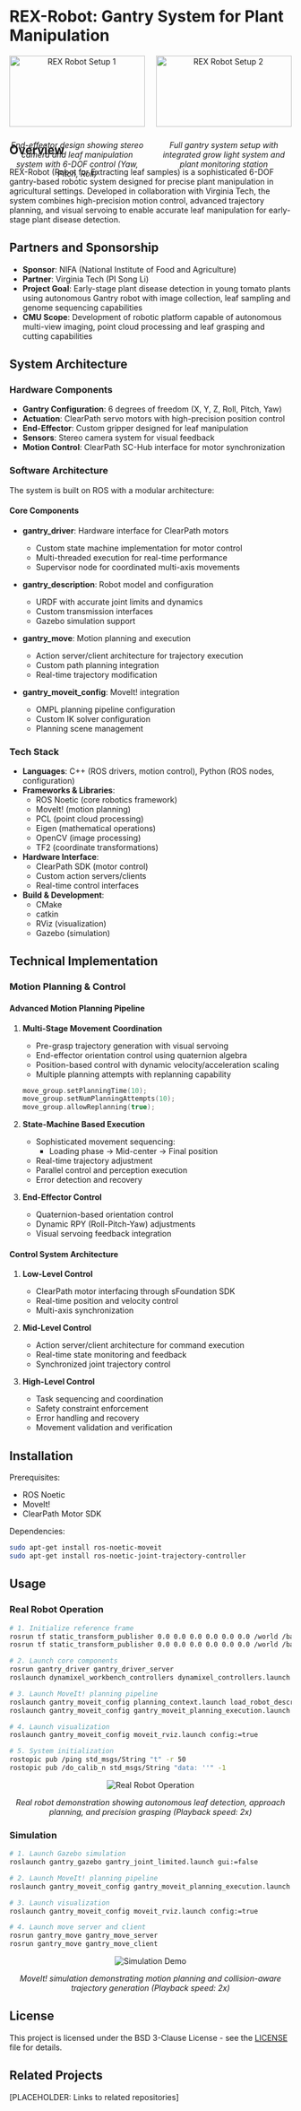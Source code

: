 # REX-Robot: Gantry System for Plant Manipulation

<div style="display: flex; justify-content: center; gap: 20px; margin-bottom: 20px;">
    <div style="text-align: center; width: 48%;">
        <img src="assets/gantry-arm-2-scaled.jpg" alt="REX Robot Setup 1" style="width: 100%; height: auto; margin-bottom: 10px;"/>
        <p><em>End-effector design showing stereo camera and leaf manipulation system with 6-DOF control (Yaw, Pitch, Roll)</em></p>
    </div>
    <div style="text-align: center; width: 48%;">
        <img src="assets/IMG_3249.jpg" alt="REX Robot Setup 2" style="width: 100%; height: auto; margin-bottom: 10px;"/>
        <p><em>Full gantry system setup with integrated grow light system and plant monitoring station</em></p>
    </div>
</div>

## Overview
REX-Robot (Robot for Extracting leaf samples) is a sophisticated 6-DOF gantry-based robotic system designed for precise plant manipulation in agricultural settings. Developed in collaboration with Virginia Tech, the system combines high-precision motion control, advanced trajectory planning, and visual servoing to enable accurate leaf manipulation for early-stage plant disease detection.

## Partners and Sponsorship
- **Sponsor**: NIFA (National Institute of Food and Agriculture)
- **Partner**: Virginia Tech (PI Song Li)
- **Project Goal**: Early-stage plant disease detection in young tomato plants using autonomous Gantry robot with image collection, leaf sampling and genome sequencing capabilities
- **CMU Scope**: Development of robotic platform capable of autonomous multi-view imaging, point cloud processing and leaf grasping and cutting capabilities

## System Architecture

### Hardware Components
- **Gantry Configuration**: 6 degrees of freedom (X, Y, Z, Roll, Pitch, Yaw)
- **Actuation**: ClearPath servo motors with high-precision position control
- **End-Effector**: Custom gripper designed for leaf manipulation
- **Sensors**: Stereo camera system for visual feedback
- **Motion Control**: ClearPath SC-Hub interface for motor synchronization

### Software Architecture
The system is built on ROS with a modular architecture:

#### Core Components
- **gantry_driver**: Hardware interface for ClearPath motors
  - Custom state machine implementation for motor control
  - Multi-threaded execution for real-time performance
  - Supervisor node for coordinated multi-axis movements

- **gantry_description**: Robot model and configuration
  - URDF with accurate joint limits and dynamics
  - Custom transmission interfaces
  - Gazebo simulation support

- **gantry_move**: Motion planning and execution
  - Action server/client architecture for trajectory execution
  - Custom path planning integration
  - Real-time trajectory modification

- **gantry_moveit_config**: MoveIt! integration
  - OMPL planning pipeline configuration
  - Custom IK solver configuration
  - Planning scene management

### Tech Stack
- **Languages**: C++ (ROS drivers, motion control), Python (ROS nodes, configuration)
- **Frameworks & Libraries**:
    - ROS Noetic (core robotics framework)
    - MoveIt! (motion planning)
    - PCL (point cloud processing)
    - Eigen (mathematical operations)
    - OpenCV (image processing)
    - TF2 (coordinate transformations)
- **Hardware Interface**: 
    - ClearPath SDK (motor control)
    - Custom action servers/clients
    - Real-time control interfaces
- **Build & Development**:
    - CMake
    - catkin
    - RViz (visualization)
    - Gazebo (simulation)

## Technical Implementation

### Motion Planning & Control

#### Advanced Motion Planning Pipeline
1. **Multi-Stage Movement Coordination**
   - Pre-grasp trajectory generation with visual servoing
   - End-effector orientation control using quaternion algebra
   - Position-based control with dynamic velocity/acceleration scaling
   - Multiple planning attempts with replanning capability
   ```cpp
   move_group.setPlanningTime(10);
   move_group.setNumPlanningAttempts(10);
   move_group.allowReplanning(true);
   ```

2. **State-Machine Based Execution**
   - Sophisticated movement sequencing:
     * Loading phase → Mid-center → Final position
   - Real-time trajectory adjustment
   - Parallel control and perception execution
   - Error detection and recovery

3. **End-Effector Control**
   - Quaternion-based orientation control
   - Dynamic RPY (Roll-Pitch-Yaw) adjustments
   - Visual servoing feedback integration

#### Control System Architecture
1. **Low-Level Control**
   - ClearPath motor interfacing through sFoundation SDK
   - Real-time position and velocity control
   - Multi-axis synchronization

2. **Mid-Level Control**
   - Action server/client architecture for command execution
   - Real-time state monitoring and feedback
   - Synchronized joint trajectory control

3. **High-Level Control**
   - Task sequencing and coordination
   - Safety constraint enforcement
   - Error handling and recovery
   - Movement validation and verification

## Installation
Prerequisites:
- ROS Noetic
- MoveIt!
- ClearPath Motor SDK

Dependencies:
```bash
sudo apt-get install ros-noetic-moveit
sudo apt-get install ros-noetic-joint-trajectory-controller
```

## Usage

### Real Robot Operation
```bash
# 1. Initialize reference frame
rosrun tf static_transform_publisher 0.0 0.0 0.0 0.0 0.0 0.0 /world /base_link 100
rosrun tf static_transform_publisher 0.0 0.0 0.0 0.0 0.0 0.0 /world /base 100

# 2. Launch core components
rosrun gantry_driver gantry_driver_server
roslaunch dynamixel_workbench_controllers dynamixel_controllers.launch

# 3. Launch MoveIt! planning pipeline
roslaunch gantry_moveit_config planning_context.launch load_robot_description:=true limited:=true
roslaunch gantry_moveit_config gantry_moveit_planning_execution.launch limited:=true

# 4. Launch visualization
roslaunch gantry_moveit_config moveit_rviz.launch config:=true

# 5. System initialization
rostopic pub /ping std_msgs/String "t" -r 50
rostopic pub /do_calib_n std_msgs/String "data: ''" -1
```

<div style="text-align: center;">
    <img src="assets/trex_demo.gif" alt="Real Robot Operation"/>
    <p><em>Real robot demonstration showing autonomous leaf detection, approach planning, and precision grasping (Playback speed: 2x)</em></p>
</div>

### Simulation
```bash
# 1. Launch Gazebo simulation
roslaunch gantry_gazebo gantry_joint_limited.launch gui:=false

# 2. Launch MoveIt! planning pipeline
roslaunch gantry_moveit_config gantry_moveit_planning_execution.launch limited:=true sim:=true

# 3. Launch visualization
roslaunch gantry_moveit_config moveit_rviz.launch config:=true

# 4. Launch move server and client
rosrun gantry_move gantry_move_server
rosrun gantry_move gantry_move_client
```

<div style="text-align: center;">
    <img src="assets/rex_sim.gif" alt="Simulation Demo"/>
    <p><em>MoveIt! simulation demonstrating motion planning and collision-aware trajectory generation (Playback speed: 2x)</em></p>
</div>

## License
This project is licensed under the BSD 3-Clause License - see the [LICENSE](LICENSE) file for details.

## Related Projects
[PLACEHOLDER: Links to related repositories]